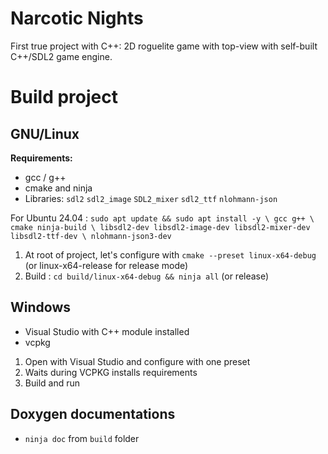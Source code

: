 # Narcotic Nights

First true project with C++: 2D roguelite game with top-view with self-built C++/SDL2 game engine.

# Build project

## GNU/Linux

**Requirements:** 
- gcc / g++
- cmake and ninja
- Libraries: ``sdl2`` ``sdl2_image`` ``SDL2_mixer`` ``sdl2_ttf`` ``nlohmann-json``

For Ubuntu 24.04 : ``sudo apt update && sudo apt install -y \
gcc g++ \
cmake ninja-build \
libsdl2-dev libsdl2-image-dev libsdl2-mixer-dev libsdl2-ttf-dev \
nlohmann-json3-dev``

1) At root of project, let's configure with ``cmake --preset linux-x64-debug`` (or linux-x64-release for release mode)
2) Build : ``cd build/linux-x64-debug && ninja all`` (or release)

## Windows
- Visual Studio with C++ module installed
- vcpkg
  
1) Open with Visual Studio and configure with one preset
2) Waits during VCPKG installs requirements
3) Build and run

## Doxygen documentations

- ``ninja doc`` from ``build`` folder
